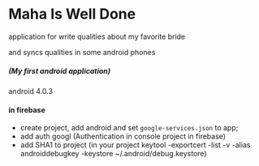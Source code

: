 # Maha Is Well Done 

application for write qualities about my favorite bride

and syncs qualities in some android phones

#####  (My first android application)

android 4.0.3

#### in firebase

- create project, add android and set `google-services.json` to app;
- add auth googl (Authentication in console project in firebase)
- add SHA1 to project  (in your project keytool -exportcert -list -v -alias androiddebugkey -keystore ~/.android/debug.keystore) 
